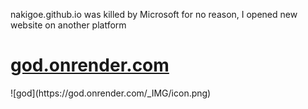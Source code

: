 nakigoe.github.io was killed by Microsoft for no reason, I opened new website on another platform 
<h1><a href="https://god.onrender.com">god.onrender.com</a></h1>
![god](https://god.onrender.com/_IMG/icon.png)
